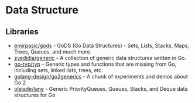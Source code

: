 # Data Structure

## Libraries
- [emirpasic/gods](https://github.com/emirpasic/gods) - GoDS (Go Data Structures) - Sets, Lists, Stacks, Maps, Trees, Queues, and much more
- [zyedidia/generic](https://github.com/zyedidia/generic) - A collection of generic data structures written in Go.
- [go-typ/typ](https://github.com/go-typ/typ) - Generic types and functions that are missing from Go, including sets, linked lists, trees, etc.
- [golang-design/go2generics](https://github.com/golang-design/go2generics) - A chunk of experiments and demos about Go 2 
- [oleiade/lane](https://github.com/oleiade/lane) - Generic PriorityQueues, Queues, Stacks, and Deque data structures for Go